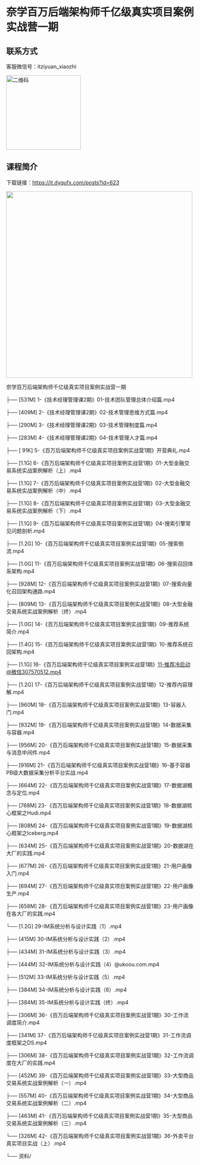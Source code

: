# 奈学百万后端架构师千亿级真实项目案例实战营一期

## 联系方式

客服微信号：itziyuan_xiaozhi

<img src="https://ziyuanyun.oss-cn-guangzhou.aliyuncs.com/common/20240614073449/666b82192834a.jpg" width="200" height="200" alt="二维码">

## 课程简介

下载链接：https://it.dyqufx.com/posts?id=623

<img src="https://ziyuanyun.oss-cn-guangzhou.aliyuncs.com/yun/20240515152137/66446281870eb.jpg" width="500" alt="">

  奈学百万后端架构师千亿级真实项目案例实战营一期



 ├── [531M] 1-《技术经理管理课2期》01-技术团队管理总体介绍篇.mp4

 ├── [409M] 2-《技术经理管理课2期》02-技术管理思维方式篇.mp4

 ├── [290M] 3-《技术经理管理课2期》03-技术管理制度篇.mp4

 ├── [283M] 4-《技术经理管理课2期》04-技术管理人才篇.mp4

 ├── [ 91K] 5-《百万后端架构师千亿级真实项目案例实战营1期》开营典礼.mp4

 ├── [1.1G] 6-《百万后端架构师千亿级真实项目案例实战营1期》01-大型金融交易系统实战案例解析（上）.mp4

 ├── [1.1G] 7-《百万后端架构师千亿级真实项目案例实战营1期》02-大型金融交易系统实战案例解析（中）.mp4

 ├── [1.1G] 8-《百万后端架构师千亿级真实项目案例实战营1期》03-大型金融交易系统实战案例解析（下）.mp4

 ├── [1.1G] 9-《百万后端架构师千亿级真实项目案例实战营1期》04-搜索引擎常见问题剖析.mp4

 ├── [1.2G] 10-《百万后端架构师千亿级真实项目案例实战营1期》05-搜索倒流.mp4

 ├── [1.0G] 11-《百万后端架构师千亿级真实项目案例实战营1期》06-搜索召回体系架构.mp4

 ├── [928M] 12-《百万后端架构师千亿级真实项目案例实战营1期》07-搜索向量化召回架构通路.mp4

 ├── [809M] 13-《百万后端架构师千亿级真实项目案例实战营1期》08-大型金融交易系统实战案例解析（终）.mp4

 ├── [1.0G] 14-《百万后端架构师千亿级真实项目案例实战营1期》09-推荐系统简介.mp4

 ├── [1.4G] 15-《百万后端架构师千亿级真实项目案例实战营1期》10-推荐系统召回架构.mp4

 ├── [1.1G] 16-《百万后端架构师千亿级真实项目案例实战营1期》11-推荐冷启动@微信307570512.mp4

 ├── [1.2G] 17-《百万后端架构师千亿级真实项目案例实战营1期》12-推荐内容理解.mp4

 ├── [960M] 18-《百万后端架构师千亿级真实项目案例实战营1期》13-容器入门.mp4

 ├── [932M] 19-《百万后端架构师千亿级真实项目案例实战营1期》14-数据采集与容器.mp4

 ├── [956M] 20-《百万后端架构师千亿级真实项目案例实战营1期》15-数据采集与消息中间件.mp4

 ├── [916M] 21-《百万后端架构师千亿级真实项目案例实战营1期》16-基于容器PB级大数据采集分析平台实战.mp4

 ├── [664M] 22-《百万后端架构师千亿级真实项目案例实战营1期》17-数据湖概念与定位.mp4

 ├── [768M] 23-《百万后端架构师千亿级真实项目案例实战营1期》18-数据湖核心框架之Hudi.mp4

 ├── [808M] 24-《百万后端架构师千亿级真实项目案例实战营1期》19-数据湖核心框架之Iceberg.mp4

 ├── [634M] 25-《百万后端架构师千亿级真实项目案例实战营1期》20-数据湖在大厂的实践.mp4

 ├── [677M] 26-《百万后端架构师千亿级真实项目案例实战营1期》21-用户画像入门.mp4

 ├── [694M] 27-《百万后端架构师千亿级真实项目案例实战营1期》22-用户画像生产.mp4

 ├── [658M] 28-《百万后端架构师千亿级真实项目案例实战营1期》23-用户画像在各大厂的实践.mp4

 └── [1.2G] 29-IM系统分析与设计实践（1）.mp4

 ├── [415M] 30-IM系统分析与设计实践（2）.mp4

 ├── [434M] 31-IM系统分析与设计实践（3）.mp4

 ├── [444M] 32-IM系统分析与设计实践（4）@ukoou.com.mp4

 ├── [512M] 33-IM系统分析与设计实践（5）.mp4

 ├── [384M] 34-IM系统分析与设计实践（6）.mp4

 ├── [384M] 35-IM系统分析与设计实践（终）.mp4

 ├── [306M] 36-《百万后端架构师千亿级真实项目案例实战营1期》30-工作流调度简介.mp4

 ├── [341M] 37-《百万后端架构师千亿级真实项目案例实战营1期》31-工作流调度框架之DS.mp4

 ├── [306M] 38-《百万后端架构师千亿级真实项目案例实战营1期》32-工作流调度在大厂的实践.mp4

 ├── [452M] 39-《百万后端架构师千亿级真实项目案例实战营1期》33-大型商品交易系统实战案例解析（一）.mp4

 ├── [557M] 40-《百万后端架构师千亿级真实项目案例实战营1期》34-大型商品交易系统实战案例解析（二）.mp4

 ├── [463M] 41-《百万后端架构师千亿级真实项目案例实战营1期》35-大型商品交易系统实战案例解析（三）.mp4

 └── [326M] 42-《百万后端架构师千亿级真实项目案例实战营1期》36-外卖平台真实项目实战（上）.mp4

 └── 资料/

  